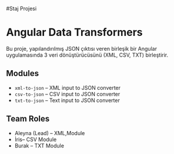 #Staj Projesi
# Angular Data Transformers

Bu proje, yapılandırılmış JSON çıktısı veren birleşik bir Angular uygulamasında 3 veri dönüştürücüsünü (XML, CSV, TXT) birleştirir.

## Modules
- `xml-to-json` – XML input to JSON converter
- `csv-to-json` – CSV input to JSON converter
- `txt-to-json` – Text input to JSON converter

## Team Roles
- Aleyna (Lead) – XML,Module
- İris– CSV Module
- Burak – TXT Module

